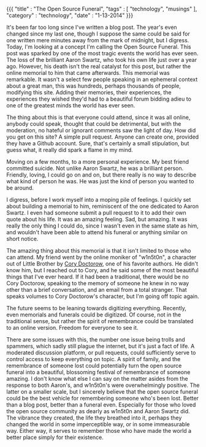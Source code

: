 {{{ "title"    : "The Open Source Funeral", "tags"     : [ "technology",
"musings" ], "category" : "technology", "date"     : "1-13-2014" }}}

It's been far too long since I've written a blog post. The year's even changed
since my last one, though I suppose the same could be said for one written mere
minutes away from the mark of midnight, but I digress. Today, I'm looking at a
concept I'm calling the Open Source Funeral. This post was sparked by one of the
most tragic events the world has ever seen. The loss of the brilliant Aaron
Swartz, who took his own life just over a year ago. However, his death isn't the
real catalyst for this post, but rather the online memorial to him that came
afterwards. This memorial was remarkable. It wasn't a select few people speaking
in an ephemeral context about a great man, this was hundreds, perhaps thousands
of people, modifying this site. Adding their memories, their experiences, the
experiences they wished they'd had to a beautiful forum bidding adieu to one of
the greatest minds the world has ever seen.

The thing about this is that everyone could attend, since it was all online,
anybody could speak, thought that could be detrimental, but with the moderation,
no hateful or ignorant comments saw the light of day. How did you get on this
site? A simple pull request. Anyone can create one, provided they have a Github
account. Sure, that's certainly a small stipulation, but guess what, it really
did spark a flame in my mind.

Moving on a few months, to a more personal experience. My best friend committed
suicide. Not unlike Aaron Swartz, he was a brilliant person. Friendly, loving, I
could go on and on, but there really is no way to describe what kind of person
he was. He was just the kind of person you wanted to be around.

I digress, before I work myself into a moping pile of feelings. I quickly set
about building a memorial to him, reminiscent of the one dedicated to Aaron
Swartz. I even had someone submit a pull request to it to add their own quote
about his life. It was an amazing feeling. Sad, but amazing. It was really the
only thing I could do, since I wasn't even in the same state as him, and
wouldn't have been able to attend his funeral or anything similar on short
notice.

The amazing thing about this memorial is that it isn't limited to those who can
attend. My friend went by the online moniker of "w1n5t0n", a character out of
Little Brother by [Cory Doctorow](<http://craphound.net>), one of his favorite
authors. He didn't know him, but I reached out to Cory, and he said some of the
most beautiful things that I've ever heard. If it had been a traditional, there
would be no Cory Doctorow, speaking to the memory of someone he knew in no way
other than a brief conversation, and an email from a total stranger. That speaks
volumes to Cory Doctorow's character, but I'm going off topic again.

The future seems to be leaning towards digitizing everything. Recently, even
memorials and funerals could be digitized. Of course, not in the traditional
sense, but rather the spirit of remembrance could be translated to an online
version. Freedom for everyone to see it.

There are some issues with this, the number one issue being trolls and spammers,
which sadly still plague the internet, but it's just a fact of life. A moderated
discussion platform, or pull requests, could sufficiently serve to control
access to keep everything on topic. A spirit of family, and the remembrance of
someone lost could potentially turn the open source funeral into a beautiful,
blossoming festival of remembrance of someone amazing. I don't know what else I
can say on the matter asides from the response to both Aaron's, and w1n5t0n's
were overwhelmingly positive. The latter on a smaller scale, but I sincerely
believe that the open source funeral could be the best vehicle for remembering
someone who's been lost. Better than a blog post, better than a funeral even.
Especially for those who loved the open source community as dearly as w1n5t0n
and Aaron Swartz did. The vibrance they created, the life they breathed into it,
perhaps they changed the world in some imperceptible way, or in some
immeasurable way. Either way, it serves to remember those who have made the
world a better place simply for their existence.
